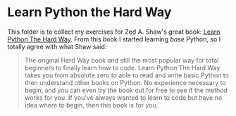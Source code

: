 # Learn Python the Hard Way

This folder is to collect my exercises for Zed A. Shaw's great book: [Learn Python The Hard Way](https://learnpythonthehardway.org/). From this book I started learning *base* Python, so I totally agree with what Shaw said:

> The original Hard Way book and still the most popular way for total beginners to finally learn how to code. Learn Python The Hard Way takes you from absolute zero to able to read and write basic Python to then understand other books on Python. No experience necessary to begin, and you can even try the book out for free to see if the method works for you. If you've always wanted to learn to code but have no idea where to begin, then this book is for you.

